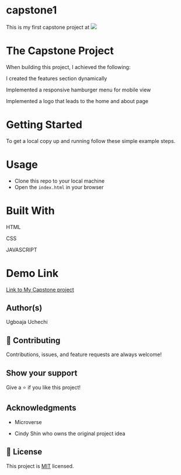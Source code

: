 # capstone1

This is my first capstone project at ![](https://img.shields.io/badge/Microverse-blueviolet)

# The Capstone Project

When building this project, I achieved the following:

I created the features section dynamically

Implemented a responsive hamburger menu for mobile view

Implemented a logo that leads to the home and about page

# Getting Started

To get a local copy up and running follow these simple example steps.

# Usage

- Clone this repo to your local machine
- Open the `index.html` in your browser

# Built With

HTML

CSS

JAVASCRIPT

# Demo Link

 [Link to My Capstone project](https://ugboaja-uchechi.github.io/capstone1/)

## Author(s)
Ugboaja Uchechi

## 🤝 Contributing

Contributions, issues, and feature requests are always welcome!

## Show your support

Give a ⭐️ if you like this project!

## Acknowledgments

- Microverse

- Cindy Shin who owns the original project idea

## 📝 License

This project is [MIT](./MIT.md) licensed.
